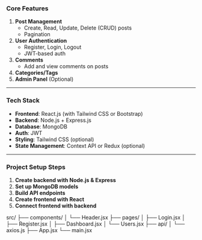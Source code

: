 ### **Core Features**
1. **Post Management**
   - Create, Read, Update, Delete (CRUD) posts
   - Pagination
2. **User Authentication**
   - Register, Login, Logout
   - JWT-based auth
3. **Comments**
   - Add and view comments on posts
4. **Categories/Tags**
5. **Admin Panel** (Optional)

---

### **Tech Stack**
- **Frontend**: React.js (with Tailwind CSS or Bootstrap)
- **Backend**: Node.js + Express.js
- **Database**: MongoDB
- **Auth**: JWT
- **Styling**: Tailwind CSS (optional)
- **State Management**: Context API or Redux (optional)

---

### **Project Setup Steps**
1. **Create backend with Node.js & Express**
2. **Set up MongoDB models**
3. **Build API endpoints**
4. **Create frontend with React**
5. **Connect frontend with backend**




src/
├── components/
│   └── Header.jsx
├── pages/
│   ├── Login.jsx
│   ├── Register.jsx
│   ├── Dashboard.jsx
│   └── Users.jsx
├── api/
│   └── axios.js
├── App.jsx
└── main.jsx
